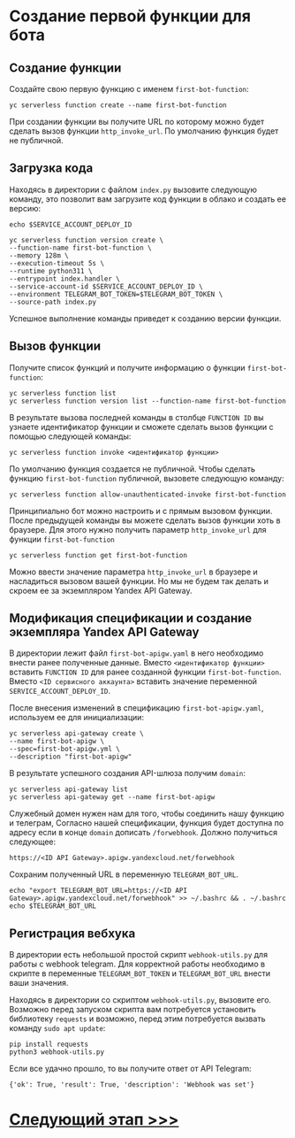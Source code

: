# Создание первой функции для бота
## Создание функции

Создайте свою первую функцию с именем `first-bot-function`:

    yc serverless function create --name first-bot-function

При создании функции вы получите URL по которому можно будет сделать вызов функции `http_invoke_url`. По умолчанию функция будет не публичной.

## Загрузка кода

Находясь в директории с файлом `index.py` вызовите следующую команду, это позволит вам загрузите код функции в облако и создать ее версию:

    echo $SERVICE_ACCOUNT_DEPLOY_ID

    yc serverless function version create \
    --function-name first-bot-function \
    --memory 128m \
    --execution-timeout 5s \
    --runtime python311 \
    --entrypoint index.handler \
    --service-account-id $SERVICE_ACCOUNT_DEPLOY_ID \
    --environment TELEGRAM_BOT_TOKEN=$TELEGRAM_BOT_TOKEN \
    --source-path index.py

Успешное выполнение команды приведет к созданию версии функции.

## Вызов функции

Получите список функций и получите информацию о функции `first-bot-function`:

    yc serverless function list
    yc serverless function version list --function-name first-bot-function

В результате вызова последней команды в столбце `FUNCTION ID` вы узнаете идентификатор функции и сможете сделать вызов функции с помощью следующей команды:

    yc serverless function invoke <идентификатор функции>

По умолчанию функция создается не публичной. Чтобы сделать функцию `first-bot-function` публичной, вызовете следующую команду:

    yc serverless function allow-unauthenticated-invoke first-bot-function

Принципиально бот можно настроить и с прямым вызовом функции. 
После предыдущей команды вы можете сделать вызов функции хоть в браузере. 
Для этого нужно получить параметр `http_invoke_url` для функции `first-bot-function`

    yc serverless function get first-bot-function

Можно ввести значение параметра `http_invoke_url` в браузере и насладиться вызовом вашей функции.
Но мы не будем так делать и скроем ее за экземпляром Yandex API Gateway. 

## Модификация спецификации и создание экземпляра Yandex API Gateway

В директории лежит файл `first-bot-apigw.yaml` в него необходимо внести ранее полученные данные. 
Вместо `<идентификатор функции>` вставить `FUNCTION ID` для ранее созданной функции `first-bot-function`. 
Вместо `<ID сервисного аккаунта>` вставить значение переменной `SERVICE_ACCOUNT_DEPLOY_ID`. 

После внесения изменений в спецификацию `first-bot-apigw.yaml`, используем ее для инициализации:

    yc serverless api-gateway create \
    --name first-bot-apigw \
    --spec=first-bot-apigw.yml \
    --description "first-bot-apigw"

В результате успешного создания API-шлюза получим `domain`:

    yc serverless api-gateway list
    yc serverless api-gateway get --name first-bot-apigw

Служебный домен нужен нам для того, чтобы соединить нашу функцию и телеграм, 
Согласно нашей спецификации, функция будет доступна по адресу если в конце `domain` дописать `/forwebhook`. 
Должно получиться следующее:

    https://<ID API Gateway>.apigw.yandexcloud.net/forwebhook

Сохраним полученный URL в переменную `TELEGRAM_BOT_URL`.

    echo "export TELEGRAM_BOT_URL=https://<ID API Gateway>.apigw.yandexcloud.net/forwebhook" >> ~/.bashrc && . ~/.bashrc
    echo $TELEGRAM_BOT_URL

## Регистрация вебхука

В директории есть небольшой простой скрипт `webhook-utils.py` для работы c webhook telegram. 
Для корректной работы необходимо в скрипте в переменные `TELEGRAM_BOT_TOKEN` и `TELEGRAM_BOT_URL` 
внести ваши значения.

Находясь в директории со скриптом `webhook-utils.py`, вызовите его. 
Возможно перед запуском скрипта вам потребуется установить библиотеку `requests` 
и возможно, перед этим потребуется вызвать команду `sudo apt update`:
 
    pip install requests 
    python3 webhook-utils.py

Если все удачно прошло, то вы получите ответ от API Telegram:

    {'ok': True, 'result': True, 'description': 'Webhook was set'}

# [Следующий этап >>>](../04-create-database/README.md)